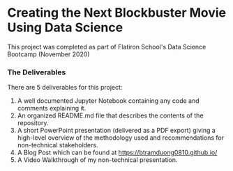 # Creating the Next Blockbuster Movie Using Data Science
This project was completed as part of Flatiron School's Data Science Bootcamp (November 2020)

### The Deliverables
There are 5 deliverables for this project:

1. A well documented Jupyter Notebook containing any code and comments explaining it.
2. An organized README.md file that describes the contents of the repository.
3. A short PowerPoint presentation (delivered as a PDF export) giving a high-level overview of the methodology used and recommendations for non-technical stakeholders.
4. A Blog Post which can be found at https://btramduong0810.github.io/
5. A Video Walkthrough of my non-technical presentation.
